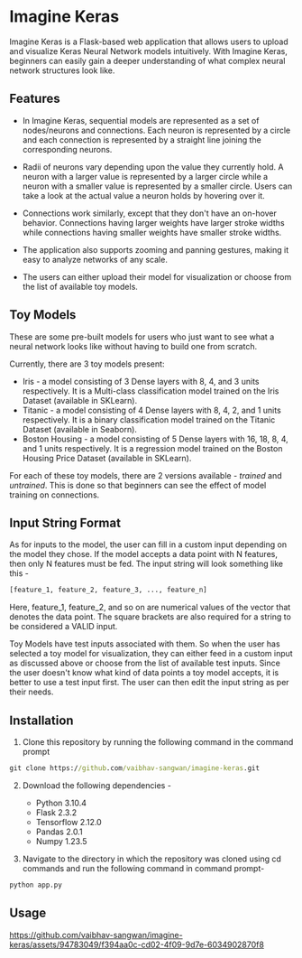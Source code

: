 # Imagine Keras

Imagine Keras is a Flask-based web application that allows users to upload and visualize Keras Neural Network models intuitively. With Imagine Keras, beginners can easily gain a deeper understanding of what complex neural network structures look like.
## Features

- In Imagine Keras, sequential models are represented as a set of nodes/neurons and connections. Each neuron is represented by a circle and each connection is represented by a straight line joining the corresponding neurons.

- Radii of neurons vary depending upon the value they currently hold. A neuron with a larger value is represented by a larger circle while a neuron with a smaller value is represented by a smaller circle. Users can take a look at the actual value a neuron holds by hovering over it. 

- Connections work similarly, except that they don't have an on-hover behavior. Connections having larger weights have larger stroke widths while connections having smaller weights have smaller stroke widths.

- The application also supports zooming and panning gestures, making it easy to analyze networks of any scale.

- The users can either upload their model for visualization or choose from the list of available toy models.



## Toy Models

These are some pre-built models for users who just want to see what a neural network looks like without having to build one from scratch.

Currently, there are 3 toy models present:

- Iris - a model consisting of 3 Dense layers with 8, 4, and 3 units respectively. It is a Multi-class classification model trained on the Iris Dataset (available in SKLearn).
- Titanic - a model consisting of 4 Dense layers with 8, 4, 2, and 1 units respectively. It is a binary classification model trained on the Titanic Dataset (available in Seaborn).
- Boston Housing - a model consisting of 5 Dense layers with 16, 18, 8, 4, and 1 units respectively. It is a regression model trained on the Boston Housing Price Dataset (available in SKLearn).


For each of these toy models, there are 2 versions available - *trained* and *untrained*.
This is done so that beginners can see the effect of model training on connections.
## Input String Format

As for inputs to the model, the user can fill in a custom input depending on the model they chose. If the model accepts a data point with N features, then only N features must be fed. The input string will look something like this -
```python
[feature_1, feature_2, feature_3, ..., feature_n]
```
Here, feature_1, feature_2, and so on are numerical values of the vector that denotes the data point. The square brackets are also required for a string to be considered a VALID input.

Toy Models have test inputs associated with them. So when the user has selected a toy model for visualization, they can either feed in a custom input as discussed above or choose from the list of available test inputs.
Since the user doesn't know what kind of data points a toy model accepts, it is better to use a test input first. The user can then edit the input string as per their needs.
## Installation

1. Clone this repository by running the following command in the command prompt
```cmd
git clone https://github.com/vaibhav-sangwan/imagine-keras.git
```

2. Download the following dependencies -
   -  Python 3.10.4
   -  Flask 2.3.2
   -  Tensorflow 2.12.0
   -  Pandas 2.0.1
   -  Numpy 1.23.5

3. Navigate to the directory in which the repository was cloned using cd commands and run the following command in command prompt-
```cmd
python app.py
```

## Usage

https://github.com/vaibhav-sangwan/imagine-keras/assets/94783049/f394aa0c-cd02-4f09-9d7e-6034902870f8
